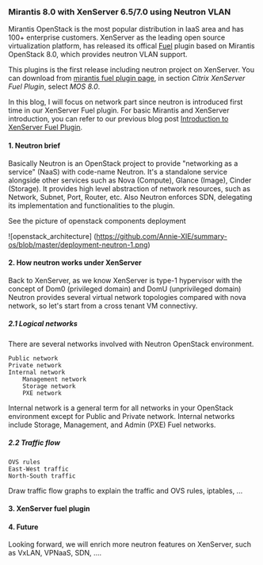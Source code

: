 ### Mirantis 8.0 with XenServer 6.5/7.0 using Neutron VLAN

Mirantis OpenStack is the most popular distribution in IaaS area and
has 100+ enterprise customers.
XenServer as the leading open source virtualization platform, has released
its offical [Fuel](https://wiki.openstack.org/wiki/Fuel) plugin based on Mirantis
OpenStack 8.0, which provides neutron VLAN support. 

This plugins is the first release including neutron project on XenServer.
You can download from [mirantis fuel plugin page](https://www.mirantis.com/validated-solution-integrations/fuel-plugins/),
in section *Citrix XenServer Fuel Plugin*, select *MOS 8.0*.

In this blog, I will focus on network part since neutron is introduced first time in
our XenServer Fuel plugin. For basic Mirantis and XenServer introduction,
you can refer to our previous blog post
[Introduction to XenServer Fuel Plugin](https://github.com/citrix-openstack/blogentries/blob/master/Introduction_To_XenServer_Fuel_Plugin.md).

#### 1. Neutron brief

Basically Neutron is an OpenStack project to provide "networking as a service" (NaaS)
with code-name Neutron. It's a standalone service alongside other services such as Nova (Compute), 
Glance (Image), Cinder (Storage). It provides high level abstraction of network resources,
such as Network, Subnet, Port, Router, etc. Also Neutron enforces SDN, delegating its implementation
and functionalities to the plugin.

See the picture of openstack components deployment

![openstack_architecture]
(https://github.com/Annie-XIE/summary-os/blob/master/deployment-neutron-1.png)

#### 2. How neutron works under XenServer

Back to XenServer, as we know XenServer is type-1 hypervisor with the concept of
Dom0 (privileged domain) and DomU (unprivileged domain)
Neutron provides several virtual network topologies compared with nova network, so let's
start from a cross tenant VM connectivy.

##### 2.1 Logical networks

There are several networks involved with Neutron OpenStack environment.

    Public network
    Private network
    Internal network
        Management network
        Storage network
        PXE network

Internal network is a general term for all networks in your OpenStack environment except for Public and Private network. Internal networks include Storage, Management, and Admin (PXE) Fuel networks.

##### 2.2 Traffic flow

    OVS rules
    East-West traffic
    North-South traffic

Draw traffic flow graphs to explain the traffic and OVS rules, iptables, ...

#### 3. XenServer fuel plugin

#### 4. Future

Looking forward, we will enrich more neutron features on XenServer, such as VxLAN, VPNaaS, 
SDN, ....
